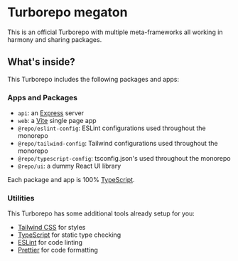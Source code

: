 # Turborepo megaton

This is an official Turborepo with multiple meta-frameworks all working in harmony and sharing packages.

## What's inside?

This Turborepo includes the following packages and apps:

### Apps and Packages

- `api`: an [Express](https://expressjs.com/) server
- `web`: a [Vite](https://vitejs.dev/) single page app
- `@repo/eslint-config`: ESLint configurations used throughout the monorepo
- `@repo/tailwind-config`: Tailwind configurations used throughout the monorepo
- `@repo/typescript-config`: tsconfig.json's used throughout the monorepo
- `@repo/ui`: a dummy React UI library

Each package and app is 100% [TypeScript](https://www.typescriptlang.org/).

### Utilities

This Turborepo has some additional tools already setup for you:

- [Tailwind CSS](https://tailwindcss.com/) for styles
- [TypeScript](https://www.typescriptlang.org/) for static type checking
- [ESLint](https://eslint.org/) for code linting
- [Prettier](https://prettier.io) for code formatting
